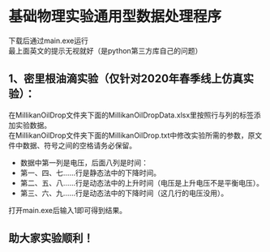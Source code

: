 # 基础物理实验通用型数据处理程序

下载后通过main.exe运行<br>
最上面英文的提示无视就好（是python第三方库自己的问题）

1、密里根油滴实验（仅针对2020年春季线上仿真实验）：<br>
--
在MillikanOilDrop文件夹下面的MillikanOilDropData.xlsx里按照行与列的标签添加实验数据。<br>
在MillikanOilDrop文件夹下面的MillikanOilDrop.txt中修改实验所需的参数，原文件中数据、符号之间的空格请务必保留。<br>
* 数据中第一列是电压，后面八列是时间：<br>
* 第一、四、七……行是静态法中的下降时间。<br>
* 第二、五、八……行是动态法中的上升时间（电压是上升电压不是平衡电压）。<br>
* 第三、六、九……行是动态法中的下降时间（这几行的电压没用）。<br>

打开main.exe后输入1即可得到结果。<br>

助大家实验顺利！
---
